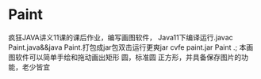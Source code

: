 # Paint
疯狂JAVA讲义11课的课后作业，编写画图软件，
Java11下编译运行.javac Paint.java&&java Paint.打包成jar包双击运行更爽jar cvfe paint.jar Paint .;
本画图软件可以简单手绘和拖动画出矩形 圆，标准圆 正方形，并具备保存图片的功能，老少皆宜
